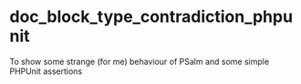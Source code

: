 # doc_block_type_contradiction_phpunit
To show some strange (for me) behaviour of PSalm and some simple PHPUnit assertions
